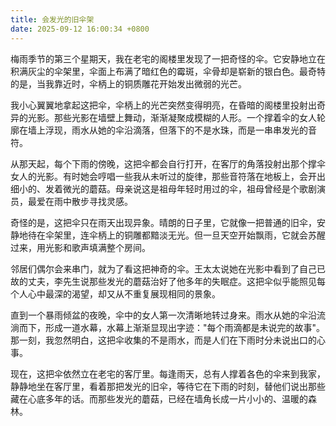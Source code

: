 ```yaml
---
title: 会发光的旧伞架
date: 2025-09-12 16:00:34 +0800
---
```


梅雨季节的第三个星期天，我在老宅的阁楼里发现了一把奇怪的伞。它安静地立在积满灰尘的伞架里，伞面上布满了暗红色的霉斑，伞骨却是崭新的银白色。最奇特的是，当我靠近时，伞柄上的铜质雕花开始发出微弱的光芒。

我小心翼翼地拿起这把伞，伞柄上的光芒突然变得明亮，在昏暗的阁楼里投射出奇异的光影。那些光影在墙壁上舞动，渐渐凝聚成模糊的人形。一个撑着伞的女人轮廓在墙上浮现，雨水从她的伞沿滴落，但落下的不是水珠，而是一串串发光的音符。

从那天起，每个下雨的傍晚，这把伞都会自行打开，在客厅的角落投射出那个撑伞女人的光影。有时她会哼唱一些我从未听过的旋律，那些音符落在地板上，会开出细小的、发着微光的蘑菇。母亲说这是祖母年轻时用过的伞，祖母曾经是个歌剧演员，最爱在雨中散步寻找灵感。

奇怪的是，这把伞只在雨天出现异象。晴朗的日子里，它就像一把普通的旧伞，安静地待在伞架里，连伞柄上的铜雕都黯淡无光。但一旦天空开始飘雨，它就会苏醒过来，用光影和歌声填满整个房间。

邻居们偶尔会来串门，就为了看这把神奇的伞。王太太说她在光影中看到了自己已故的丈夫，李先生说那些发光的蘑菇治好了他多年的失眠症。这把伞似乎能照见每个人心中最深的渴望，却又从不重复展现相同的景象。

直到一个暴雨倾盆的夜晚，伞中的女人第一次清晰地转过身来。雨水从她的伞沿流淌而下，形成一道水幕，水幕上渐渐显现出字迹："每个雨滴都是未说完的故事"。那一刻，我忽然明白，这把伞收集的不是雨水，而是人们在下雨时分未说出口的心事。

现在，这把伞依然立在老宅的客厅里。每逢雨天，总有人撑着各色的伞来到我家，静静地坐在客厅里，看着那把发光的旧伞，等待它在下雨的时刻，替他们说出那些藏在心底多年的话。而那些发光的蘑菇，已经在墙角长成一片小小的、温暖的森林。
